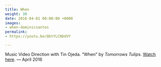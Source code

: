 ```yaml
---
title: When
weight: 30
date: 2016-04-01 00:00:00 +0000
images:
- when-dominicsantos
permalink:
- https://youtu.be/QbtYLCNbdVY

---
```

Music Video Direction with Tin Ojeda. “When” by _Tomorrows Tulips_. [Watch here](https://youtu.be/QbtYLCNbdVY). — April 2016